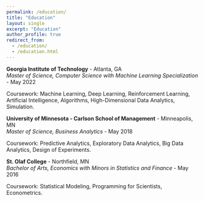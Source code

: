 ```yaml
---
permalink: /education/
title: "Education"
layout: single
excerpt: "Education"
author_profile: true
redirect_from: 
  - /education/
  - /education.html
---
```


**Georgia Institute of Technology** - Atlanta, GA <br>
*Master of Science, Computer Science with Machine Learning Specialization* - May 2022

Coursework: Machine Learning, Deep Learning, Reinforcement Learning, Artificial Intelligence, Algorithms, High-Dimensional Data Analytics, Simulation.

**University of Minnesota - Carlson School of Management** - Minneapolis, MN <br>
*Master of Science, Business Analytics* - May 2018

Coursework: Predictive Analytics, Exploratory Data Analytics, Big Data Analytics, Design of Experiments.

**St. Olaf College** - Northfield, MN <br>
*Bachelor of Arts, Economics with Minors in Statistics and Finance* - May 2016

Coursework: Statistical Modeling, Programming for Scientists, Econometrics.
